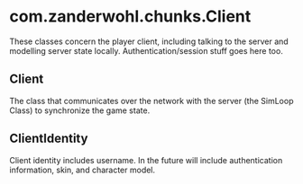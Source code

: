 # com.zanderwohl.chunks.Client
These classes concern the player client, including talking to the server and modelling server state  locally.
Authentication/session stuff goes here too.

## Client
The class that communicates over the network with the server (the SimLoop Class) to synchronize the game state.

## ClientIdentity
Client identity includes username. In the future will include authentication information, skin, and character model.
